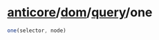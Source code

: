 # [anticore](../../../../../#reference)/[dom](../../#reference)/[query](../#reference)/<a name="reference">one</a>

```js
one(selector, node)
```